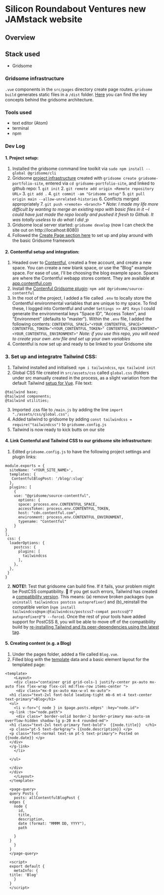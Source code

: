 # Silicon Roundabout Ventures new JAMstack website

## Overview


## Stack used
 * Gridsome

### Gridsome infrastructure
`.vue` components in the `src/pages` directory create page routes. `gridsome build` generates static files in a `/dist` folder. [Here](https://gridsome.org/docs/core-concepts/) you can find the key concepts behind the gridsome architecture.


### Tools used

* text editor (Atom)
* terminal
* npm

### Dev Log

#### 1. Project setup:
  1. Installed the gridsome command line toolkit via `sudo npm install --global @gridsome/cli`
  2. Gridsome [project infrastructure](https://gridsome.org/docs/#how-to-install) created with `gridsome create gridsome-portfolio-site`, entered via `cd gridsome-portfolio-site`, and linked to github repo:
    1. `git init`
    2. `git remote add origin <Remote repository URL>`
    3. `git add .`
    4. `git commit -am "Gridsome setup"`
    5. `git pull origin main --allow-unrelated-histories`
    6. Conflicts merged appropriately
    7. `git push <remote> <branch>`
    * *Note: I made my life more difficult by wanting to merge an existing repo with basic files in it ─I could have just made the repo locally and pushed it fresh to Github. It was totally useless to do what I did ;p*
  3. Gridsome local server started: `gridsome develop` (now I can check the site out on http://localhost:8080)
  4. Followed the [Create Page section here](https://stuffwelearned.com/blog/building-your-website-with-gridsome-a-complete-guide/#creating-pages) to set up and play around with the basic Gridsome framework

#### 2. Contentful setup and integration:
  1. Headed over to [Contentful](https://www.contentful.com), created a free account, and create a new space. You can create a new blank space, or use the "Blog" example space. For ease of use, I'll be choosing the blog example space. Spaces are where the Contentful webapp stores content. They are available at [app.contentful.com](https://app.contentful.com/)
  2. Install the [Contenful Gridsome plugin](https://gridsome.org/plugins/@gridsome/source-contentful): `npm add @gridsome/source-contentful`
  3. In the root of the project, I added a file called `.env` to locally store the Contentful environmental variables that are unique to my space. To find these, I logged into Contentful and under `Settings >> API Keys` I could generate the environmental keys "Space ID", "Access Token", and "Environment" (defaults to "master"). Within the `.env` file, I added the following contents:
    ```
    CONTENTFUL_SPACE="<YOUR_CONTENTFUL_SPACE>"
    CONTENTFUL_TOKEN="<YOUR_CONTENTFUL_TOKEN>"
    CONTENTFUL_ENVIRONMENT="<YOUR_CONTENTFUL_ENVIRONMENT>"
    ```
    *Note: if you use this repo, you will need to create your own .env file and set up your own variables*
  5. Contentful is now set up and ready to be linked to your Gridsome site

### 3. Set up and integratre Tailwind CSS:
  1. Tailwind installed and initialised: `npm i tailwindcss`, `npx tailwind init`
  2. Global CSS file created in `src/assets/css` called `global.css` (folders under src manually created in the process, as a slight variation from the default Tailwind [setup for Vue](https://tailwindcss.com/docs/guides/vue-3-vite). File text:
  ```
  @tailwind base;
  @tailwind components;
  @tailwind utilities;
  ```
  3. Imported .css file to `/main.js` by adding the line `import "./assets/css/global.css";`
  4. Added tailwind to gridsome by adding `const tailwindcss = require("tailwindcss")` to `gridsome.config.js`
  5. Tailwind is now ready to kick butts on our site

#### 4. Link Contenful and Tailwind CSS to our gridsome site infrastructure:
  1. Edited `gridsome.config.js` to have the following project settings and plugin links:
  ```
  module.exports = {
    siteName: '<YOUR_SITE_NAME>',
    templates: {
     ContentfulBlogPost: '/blog/:slug'
    },
    plugins: [
      {
      use: "@gridsome/source-contentful",
        options: {
        space: process.env.CONTENTFUL_SPACE,
        accessToken: process.env.CONTENTFUL_TOKEN,
        host: "cdn.contentful.com",
        environment: process.env.CONTENTFUL_ENVIRONMENT,
        typename: "Contentful"
      }
  }
  ],
   css: {
    loaderOptions: {
      postcss: {
        plugins: [
          tailwindcss
        ],
      },
    },
   }
  }
  ```
  2. **NOTE!**: Test that gridsome can build fine. If it fails, your problem might be PostCSS compatibility. 🚨 If you get such errors, Tailwind has created a [compatibility version](https://tailwindcss.com/docs/installation#post-css-7-compatibility-build). This means: (a) remove broken packages (`npm uninstall tailwindcss postcss autoprefixer`) and (b)_reinstall the compatible verion (`npm install tailwindcss@npm:@tailwindcss/postcss7-compat postcss@^7 autoprefixer@^9 --force`). Once the rest of your tools have added support for PostCSS 8, you will be able to move off of the compatibility build by [re-installing Tailwind and its peer-dependencies using the latest tag](https://tailwindcss.com/docs/installation#post-css-7-compatibility-build).

#### 5. Creating content (e.g. a Blog)
  1. Under the pages folder, added a file called `Blog.vue`.
  2. Filled blog with the [template](https://gridsome.org/docs/templates/) data and a basic element layout for the templated page:
  ```
  <template>
      <Layout>
      <div class="container grid grid-cols-1 justify-center px-auto mx-auto flex flex-wrap flex-col md:flex-row items-center ">
       <div class="mx-0 px-auto max-w-xl mx-auto">
    <h1 class="text-2xl font-bold leading-tight mb-6 mt-4 text-center text-primary">Blog</h1>
    <ul>
      <li v-for="{ node } in $page.posts.edges" :key="node.id">
    <g-link :to="node.path">
       <div class=" border-solid border-2 border-primary max-auto-sm overflow-hidden shadow-lg p-20 m-4 rounded-md">
    <h1 class="text-2xl text-primary font-bold">  {{node.title}}  </h1>
    <p class="pt-5 text-darkgray"> {{node.description}} </p>
    <p class="font-normal text-sm pt-5 text-primary"> Posted on {{node.date}} </p>
    </div>
    </g-link>
      </li>

    </ul>

    </div>
    </div>
      </Layout>
    </template>

    <page-query>
    query Posts {
      posts: allContentfulBlogPost {
    edges {
      node {
        id,
        title,
        description,
        date (format: "MMMM DD, YYYY"),
        path

      }
    }
      }
    }
    </page-query>

    <script>
    export default {
      metaInfo: {
    title: 'Blog'
      }
    }
    </script>
  ```
